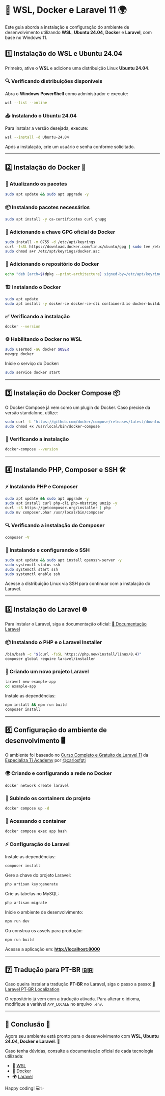 # 🚀 WSL, Docker e Laravel 11 🌍

Este guia aborda a instalação e configuração do ambiente de desenvolvimento utilizando **WSL**, **Ubuntu 24.04**, **Docker** e **Laravel**, com base no Windows 11.

## 1️⃣ Instalação do WSL e Ubuntu 24.04

Primeiro, ative o **WSL** e adicione uma distribuição Linux **Ubuntu 24.04**.

### 🔍 Verificando distribuições disponíveis

Abra o **Windows PowerShell** como administrador e execute:

```bash
wsl --list --online
```

### 📥 Instalando o Ubuntu 24.04

Para instalar a versão desejada, execute:

```bash
wsl --install -d Ubuntu-24.04
```

Após a instalação, crie um usuário e senha conforme solicitado.

---

## 2️⃣ Instalação do Docker 🐳

### 🔄 Atualizando os pacotes

```bash
sudo apt update && sudo apt upgrade -y
```

### 📦 Instalando pacotes necessários

```bash
sudo apt install -y ca-certificates curl gnupg
```

### 🔑 Adicionando a chave GPG oficial do Docker

```bash
sudo install -m 0755 -d /etc/apt/keyrings
curl -fsSL https://download.docker.com/linux/ubuntu/gpg | sudo tee /etc/apt/keyrings/docker.asc > /dev/null
sudo chmod a+r /etc/apt/keyrings/docker.asc
```

### 📌 Adicionando o repositório do Docker

```bash
echo "deb [arch=$(dpkg --print-architecture) signed-by=/etc/apt/keyrings/docker.asc] https://download.docker.com/linux/ubuntu $(lsb_release -cs) stable" | sudo tee /etc/apt/sources.list.d/docker.list > /dev/null
```

### 🏗️ Instalando o Docker

```bash
sudo apt update
sudo apt install -y docker-ce docker-ce-cli containerd.io docker-buildx-plugin docker-compose-plugin
```

### ✅ Verificando a instalação

```bash
docker --version
```

### ⚙️ Habilitando o Docker no WSL

```bash
sudo usermod -aG docker $USER
newgrp docker
```

Inicie o serviço do Docker:

```bash
sudo service docker start
```

---

## 3️⃣ Instalação do Docker Compose 📦

O Docker Compose já vem como um plugin do Docker. Caso precise da versão standalone, utilize:

```bash
sudo curl -L "https://github.com/docker/compose/releases/latest/download/docker-compose-$(uname -s)-$(uname -m)" -o /usr/local/bin/docker-compose
sudo chmod +x /usr/local/bin/docker-compose
```

### 🔎 Verificando a instalação

```bash
docker-compose --version
```

---

## 4️⃣ Instalando PHP, Composer e SSH 🛠️

### ⚡ Instalando PHP e Composer

```bash
sudo apt update && sudo apt upgrade -y
sudo apt install curl php-cli php-mbstring unzip -y
curl -sS https://getcomposer.org/installer | php
sudo mv composer.phar /usr/local/bin/composer
```

### 🔍 Verificando a instalação do Composer

```bash
composer -V
```

### 🔐 Instalando e configurando o SSH

```bash
sudo apt update && sudo apt install openssh-server -y
sudo systemctl status ssh
sudo systemctl start ssh
sudo systemctl enable ssh
```

Acesse a distribuição Linux via SSH para continuar com a instalação do Laravel.

---

## 5️⃣ Instalação do Laravel 🌐

Para instalar o Laravel, siga a documentação oficial:
[📖 Documentação Laravel](https://laravel.com/docs/11.x/installation)

### 📦 Instalando o PHP e o Laravel Installer

```bash
/bin/bash -c "$(curl -fsSL https://php.new/install/linux/8.4)"
composer global require laravel/installer
```

### 🚀 Criando um novo projeto Laravel

```bash
laravel new example-app
cd example-app
```

Instale as dependências:

```bash
npm install && npm run build
composer install
```

---

## 6️⃣ Configuração do ambiente de desenvolvimento 🖥️

O ambiente foi baseado no [Curso Completo e Gratuito de Laravel 11](https://academy.especializati.com.br/curso/laravel-11-completo-e-gratuito) da [Especializa Ti Academy](https://academy.especializati.com.br/) por [@carlosfgti](https://github.com/carlosfgti) 

### 🌍 Criando e configurando a rede no Docker

```bash
docker network create laravel
```

### 📌 Subindo os containers do projeto

```bash
docker compose up -d
```

### 🔑 Acessando o container

```bash
docker compose exec app bash
```

### ⚡ Configuração do Laravel

Instale as dependências:

```bash
composer install
```

Gere a chave do projeto Laravel:

```bash
php artisan key:generate
```

Crie as tabelas no MySQL:

```bash
php artisan migrate
```

Inicie o ambiente de desenvolvimento:

```bash
npm run dev
```

Ou construa os assets para produção:

```bash
npm run build
```

Acesse a aplicação em: **[http://localhost:8000](http://localhost:8000)**

---

## 7️⃣ Tradução para PT-BR 🇧🇷

Caso queira instalar a tradução **PT-BR** no Laravel, siga o passo a passo: [🔗 Laravel PT-BR Localization](https://github.com/lucascudo/laravel-pt-BR-localization)

O repositório já vem com a tradução ativada. Para alterar o idioma, modifique a variável `APP_LOCALE` no arquivo `.env`.

---

## 🎯 Conclusão 🎉

Agora seu ambiente está pronto para o desenvolvimento com **WSL, Ubuntu 24.04, Docker e Laravel**. 🚀

Caso tenha dúvidas, consulte a documentação oficial de cada tecnologia utilizada:

- 📖 [WSL](https://learn.microsoft.com/en-us/windows/wsl/install)
- 🐳 [Docker](https://docs.docker.com/get-docker/)
- 🌍 [Laravel](https://laravel.com/docs/11.x/installation)

Happy coding! 💻✨

